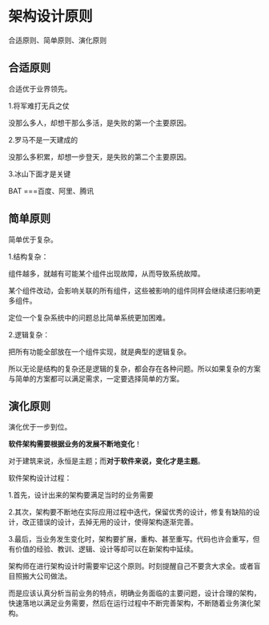 # 架构设计原则

合适原则、简单原则、演化原则

## 合适原则

合适优于业界领先。

1.将军难打无兵之仗

没那么多人，却想干那么多活，是失败的第一个主要原因。

2.罗马不是一天建成的

没那么多积累，却想一步登天，是失败的第二个主要原因。

3.冰山下面才是关键


BAT ===百度、阿里、腾讯


## 简单原则

简单优于复杂。

1.结构复杂：

组件越多，就越有可能某个组件出现故障，从而导致系统故障。

某个组件改动，会影响关联的所有组件，这些被影响的组件同样会继续递归影响更多组件。

定位一个复杂系统中的问题总比简单系统更加困难。


2.逻辑复杂：

把所有功能全部放在一个组件实现，就是典型的逻辑复杂。


所以无论是结构的复杂还是逻辑的复杂，都会存在各种问题。所以如果复杂的方案与简单的方案都可以满足需求，一定要选择简单的方案。


## 演化原则

演化优于一步到位。

**软件架构需要根据业务的发展不断地变化**！

对于建筑来说，永恒是主题；而**对于软件来说，变化才是主题**。

软件架构设计过程：

1.首先，设计出来的架构要满足当时的业务需要

2.其次，架构要不断地在实际应用过程中迭代，保留优秀的设计，修复有缺陷的设计，改正错误的设计，去掉无用的设计，使得架构逐渐完善。

3.最后，当业务发生变化时，架构要扩展，重构、甚至重写。代码也许会重写，但有价值的经验、教训、逻辑、设计等却可以在新架构中延续。


架构师在进行架构设计时需要牢记这个原则。时刻提醒自己不要贪大求全。或者盲目照搬大公司做法。

而是应该认真分析当前业务的特点，明确业务面临的主要问题，设计合理的架构，快速落地以满足业务需要，然后在运行过程中不断完善架构，不断随着业务演化架构。



